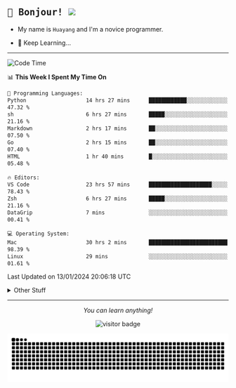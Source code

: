 <h2>
    <samp>🎉 Bonjour!  <img src="https://media.giphy.com/media/mGcNjsfWAjY5AEZNw6/giphy.gif" width="50"></samp>
</h2>

* My name is `Huayang` and I'm a novice programmer.


* 🧐 Keep Learning...

<hr>

<!--START_SECTION:waka-->
![Code Time](http://img.shields.io/badge/Code%20Time-2%2C002%20hrs%2048%20mins-blue)

📊 **This Week I Spent My Time On** 

```text
💬 Programming Languages: 
Python                   14 hrs 27 mins      ████████████░░░░░░░░░░░░░   47.32 % 
sh                       6 hrs 27 mins       █████░░░░░░░░░░░░░░░░░░░░   21.16 % 
Markdown                 2 hrs 17 mins       ██░░░░░░░░░░░░░░░░░░░░░░░   07.50 % 
Go                       2 hrs 15 mins       ██░░░░░░░░░░░░░░░░░░░░░░░   07.40 % 
HTML                     1 hr 40 mins        █░░░░░░░░░░░░░░░░░░░░░░░░   05.48 % 

🔥 Editors: 
VS Code                  23 hrs 57 mins      ████████████████████░░░░░   78.43 % 
Zsh                      6 hrs 27 mins       █████░░░░░░░░░░░░░░░░░░░░   21.16 % 
DataGrip                 7 mins              ░░░░░░░░░░░░░░░░░░░░░░░░░   00.41 % 

💻 Operating System: 
Mac                      30 hrs 2 mins       █████████████████████████   98.39 % 
Linux                    29 mins             ░░░░░░░░░░░░░░░░░░░░░░░░░   01.61 % 
```


 Last Updated on 13/01/2024 20:06:18 UTC
<!--END_SECTION:waka-->

<details>
    <summary>Other Stuff</summary>

* 🛠️ Skills
<!-- 
<p align="center">
  <a href="https://skillicons.dev">
    <img src="https://skillicons.dev/icons?i=c,python,cpp,go,react,js,ts,rust,java,haskell,ruby,kotlin,scala,kubernetes,docker,grafana,jenkins,nginx,nestjs,nextjs,rabbitmq,postgres,kafka,redis,graphql,mysql,linux,md,git,vim,vscode,visualstudio,stackoverflow" />
  </a>
</p>
-->    
<p align="center">
    <img src="https://api.githubtrends.io/user/svg/XmchxUp/langs?time_range=one_year&include_private=True" />
    <img src="https://api.githubtrends.io/user/svg/XmchxUp/repos?time_range=one_year&include_private=True" />
</p>

* 🏆 Some GitHub statistical reports:

<p align="center">
    <img src="/github-metrics.svg" alt="github metrics" style='visibility:visible' />    
</p>

<p align="center">  
    <img height="180em" src="https://github-readme-stats.vercel.app/api?username=xmchxup&hide_border=true&show_icons=true&include_all_commits=true&bg_color=0,EC6C6C,FFD479,FFFC79,73FA79&theme=graywhite&locale=en" />
    <img height="180em" src="https://github-readme-stats.vercel.app/api/top-langs/?username=xmchxup&hide=css,scss,html&langs_count=8&hide_border=true&layout=compact&bg_color=0,73FA79,73FDFF,D783FF&theme=graywhite&locale=en" />
</p>


<img width="100%" src="https://github-profile-trophy.vercel.app/?username=xmchxup&column=7" />

</details>


<hr>


<p align="center">
    <i>You can learn anything!</i>
    <p align="center">
        <img src="https://visitor-badge.laobi.icu/badge?page_id=xmchxup" alt="visitor badge"/>       
    </p>
</p>

<picture>
  <source media="(prefers-color-scheme: dark)" srcset="https://raw.githubusercontent.com/XmchxUp/XmchxUp/output/github-snake-dark.svg" />
  <source media="(prefers-color-scheme: light)" srcset="https://raw.githubusercontent.com/XmchxUp/XmchxUp/output/github-snake.svg" />
  <img alt="github-snake" src="https://raw.githubusercontent.com/XmchxUp/XmchxUp/output/github-snake.svg" />
</picture>


